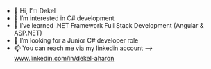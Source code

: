 - 👋 Hi, I’m Dekel
- 👀 I’m interested in C# development
- 🌱 I’ve learned .NET Framework Full Stack Development (Angular & ASP.NET)
- 💞️ I’m looking for a Junior C# developer role
- 📫 You can reach me via my linkedin account --> www.linkedin.com/in/dekel-aharon

<!---
DekelAH/DekelAH is a ✨ special ✨ repository because its `README.md` (this file) appears on your GitHub profile.
You can click the Preview link to take a look at your changes.
--->
